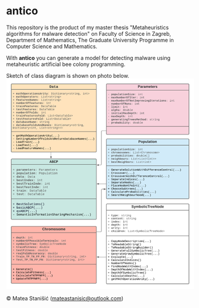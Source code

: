 # antico

This repository is the product of my master thesis "Metaheuristics algorithms for malware detection" on Faculty of Science in Zagreb, Department of Mathematics, The Graduate University Programme in Computer Science and Mathematics.

With **antico** you can generate a model for detecting malware using metaheuristic artificial bee colony programming.

Sketch of class diagram is shown on photo below. <br>
![Class diagram](/[PHOTOS]/final_class_diagram.png)





&copy; Matea Stanišić (mateastanisic@outlook.com)